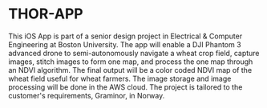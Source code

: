 # THOR-APP
This iOS App is part of a senior design project in Electrical &amp; Computer Engineering at Boston University. The app will enable a DJI Phantom 3 advanced drone to semi-autonomously navigate a wheat crop field, capture images, stitch images to form one map, and process the one map through an NDVI algorithm. The final output will be a color coded NDVI map of the wheat field useful for wheat farmers. The image storage and image processing will be done in the AWS cloud. The project is tailored to the customer's requirements, Graminor, in Norway.

